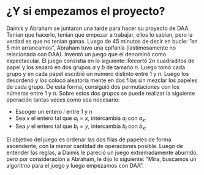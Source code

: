 
# ¿Y si empezamos el proyecto?

Daimís y Abraham se juntaron una tarde para hacer su proyecto de DAA. Tenían
que hacerlo, tenían que empezar a trabajar, ellos lo sabían, pero la verdad es que
no tenían ganas. Luego de 45 minutos de decir en bucle: ”en 5 min arrancamos”,
Abraham tuvo una epifanía (lastimosamente no relacionada con DAA). Inventó
un juego que el denominó como espectacular.
El juego consistía en lo siguiente: Recortó $2n$ cuadraditos de papel y los
separó en dos grupos $a$ y $b$ de tamaño $n$. Luego tomó cada grupo y en cada
papel escribió un número distinto entre $1$ y $n$. Luego los desordenó y los colocó
aleatoria mente en dos filas sin mezclar los papeles de cada grupo. De esta forma,
consiguió dos permutaciones con los números entre $1$ y $n$. Sobre estos dos grupos
se puede realizar la siguiente operación tantas veces como sea necesario:

- Escoger un entero $i$ entre $1$ y $n$
- Sea $x$ el entero tal que $a_i = x$, intercambia $a_i$ con $a_x$.
- Sea $y$ el entero tal que $b_i = y$, intercambia $b_i$ con $b_x$.

El objetivo del juego es ordenar las dos filas de papeles de forma ascendente,
con la menor cantidad de operaciones posible.
Luego de entender las reglas, a Daimís le pareció un juego extremadamente
aburrido, pero por consideración a Abraham, le dijo lo siguiente: ”Mira, buscamos un algoritmo para el juego y luego empezamos con DAA”.
